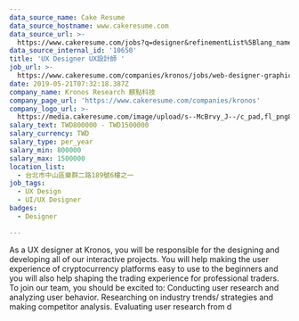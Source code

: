```yaml
---
data_source_name: Cake Resume
data_source_hostname: www.cakeresume.com
data_source_url: >-
  https://www.cakeresume.com/jobs?q=designer&refinementList%5Blang_name%5D%5B0%5D=English&refinementList%5Bsalary_type%5D=per_year
data_source_internal_id: '10650'
title: 'UX Designer UX設計師 '
job_url: >-
  https://www.cakeresume.com/companies/kronos/jobs/web-designer-graphic-designer-ui-ux
date: 2019-05-21T07:32:18.387Z
company_name: Kronos Research 麒點科技
company_page_url: 'https://www.cakeresume.com/companies/kronos'
company_logo_url: >-
  https://media.cakeresume.com/image/upload/s--McBrvy_J--/c_pad,fl_png8,h_200,w_200/v1578283593/oah25nx6qnylshhzlpzk.png
salary_text: TWD800000 - TWD1500000
salary_currency: TWD
salary_type: per_year
salary_min: 800000
salary_max: 1500000
location_list:
  - 台北市中山區樂群二路189號6樓之一
job_tags:
  - UX Design
  - UI/UX Designer
badges:
  - Designer

---
```


As a UX designer at Kronos, you will be responsible for the designing and developing all of our interactive projects. You will help making the user experience of cryptocurrency platforms easy to use to the beginners and you will also help shaping the trading experience for professional traders. To join our team, you should be excited to: Conducting user research and analyzing user behavior. Researching on industry trends/ strategies and making competitor analysis. Evaluating user research from d